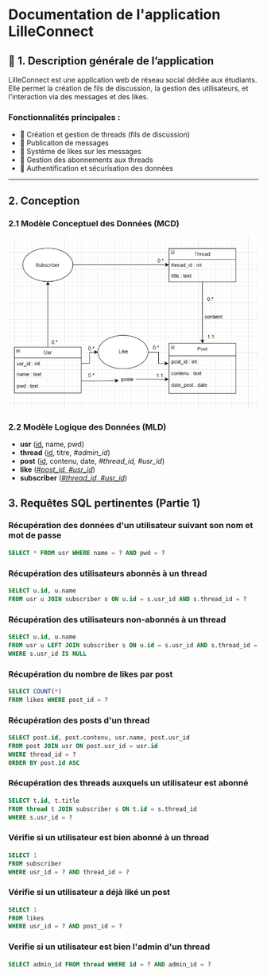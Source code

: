 # Documentation de l'application **LilleConnect**

## 📖 1. Description générale de l’application
LilleConnect est une application web de réseau social dédiée aux étudiants. Elle permet la création de fils de discussion, la gestion des utilisateurs, et l'interaction via des messages et des likes.

### Fonctionnalités principales :
- 🔹 Création et gestion de threads (fils de discussion)
- 🔹 Publication de messages
- 🔹 Système de likes sur les messages
- 🔹 Gestion des abonnements aux threads
- 🔹 Authentification et sécurisation des données

---

##  2. Conception
### 2.1 Modèle Conceptuel des Données (MCD)

<img src="res/MCD_LilleConnect.png" alt="Description of the image">

### 2.2 Modèle Logique des Données (MLD)

- **usr** (<u>id</u>, name, pwd)
- **thread** (<u>id</u>, titre, _#admin_id_)
- **post** (<u>id</u>, contenu, date, _#thread_id, #usr_id_)
- **like** (<u>_#post_id, #usr_id_</u>)
- **subscriber** (<u>_#thread_id, #usr_id_</u>)

## 3. Requêtes SQL pertinentes (Partie 1)

### Récupération des données d'un utilisateur suivant son nom et mot de passe
```sql
SELECT * FROM usr WHERE name = ? AND pwd = ?
```

### Récupération des utilisateurs abonnés à un thread
```sql
SELECT u.id, u.name 
FROM usr u JOIN subscriber s ON u.id = s.usr_id AND s.thread_id = ?
```

### Récupération des utilisateurs non-abonnés à un thread
```sql
SELECT u.id, u.name 
FROM usr u LEFT JOIN subscriber s ON u.id = s.usr_id AND s.thread_id = ? 
WHERE s.usr_id IS NULL
```

### Récupération du nombre de likes par post
```sql
SELECT COUNT(*)
FROM likes WHERE post_id = ?
```

### Récupération des posts d'un thread
```sql
SELECT post.id, post.contenu, usr.name, post.usr_id 
FROM post JOIN usr ON post.usr_id = usr.id 
WHERE thread_id = ? 
ORDER BY post.id ASC
```

### Récupération des threads auxquels un utilisateur est abonné
```sql
SELECT t.id, t.title 
FROM thread t JOIN subscriber s ON t.id = s.thread_id
WHERE s.usr_id = ?
```

### Vérifie si un utilisateur est bien abonné à un thread
```sql
SELECT 1 
FROM subscriber 
WHERE usr_id = ? AND thread_id = ?
```

### Vérifie si un utilisateur a déjà liké un post
```sql
SELECT 1 
FROM likes 
WHERE usr_id = ? AND post_id = ?
```

### Verifie si un utilisateur est bien l'admin d'un thread
```sql
SELECT admin_id FROM thread WHERE id = ? AND admin_id = ?
```